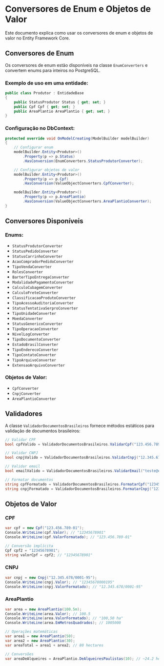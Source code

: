 # Conversores de Enum e Objetos de Valor

Este documento explica como usar os conversores de enum e objetos de valor no Entity Framework Core.

## Conversores de Enum

Os conversores de enum estão disponíveis na classe `EnumConverters` e convertem enums para inteiros no PostgreSQL.

### Exemplo de uso em uma entidade:

```csharp
public class Produtor : EntidadeBase
{
    public StatusProdutor Status { get; set; }
    public Cpf Cpf { get; set; }
    public AreaPlantio AreaPlantio { get; set; }
}
```

### Configuração no DbContext:

```csharp
protected override void OnModelCreating(ModelBuilder modelBuilder)
{
    // Configurar enum
    modelBuilder.Entity<Produtor>()
        .Property(p => p.Status)
        .HasConversion(EnumConverters.StatusProdutorConverter);

    // Configurar objetos de valor
    modelBuilder.Entity<Produtor>()
        .Property(p => p.Cpf)
        .HasConversion(ValueObjectConverters.CpfConverter);

    modelBuilder.Entity<Produtor>()
        .Property(p => p.AreaPlantio)
        .HasConversion(ValueObjectConverters.AreaPlantioConverter);
}
```

## Conversores Disponíveis

### Enums:
- `StatusProdutorConverter`
- `StatusPedidoConverter`
- `StatusCarrinhoConverter`
- `AcaoCompradorPedidoConverter`
- `TipoVendaConverter`
- `RolesConverter`
- `BarterTipoEntregaConverter`
- `ModalidadePagamentoConverter`
- `CalculoCubagemConverter`
- `CalculoFreteConverter`
- `ClassificacaoProdutoConverter`
- `TipoAcessoAuditoriaConverter`
- `StatusTentativaSerproConverter`
- `TipoUnidadeConverter`
- `MoedaConverter`
- `StatusGenericoConverter`
- `TipoOperacaoConverter`
- `NivelLogConverter`
- `TipoDocumentoConverter`
- `EstadoBrasilConverter`
- `TipoEnderecoConverter`
- `TipoContatoConverter`
- `TipoArquivoConverter`
- `ExtensaoArquivoConverter`

### Objetos de Valor:
- `CpfConverter`
- `CnpjConverter`
- `AreaPlantioConverter`

## Validadores

A classe `ValidadorDocumentosBrasileiros` fornece métodos estáticos para validação de documentos brasileiros:

```csharp
// Validar CPF
bool cpfValido = ValidadorDocumentosBrasileiros.ValidarCpf("123.456.789-01");

// Validar CNPJ
bool cnpjValido = ValidadorDocumentosBrasileiros.ValidarCnpj("12.345.678/0001-95");

// Validar email
bool emailValido = ValidadorDocumentosBrasileiros.ValidarEmail("teste@exemplo.com");

// Formatar documentos
string cpfFormatado = ValidadorDocumentosBrasileiros.FormatarCpf("12345678901");
string cnpjFormatado = ValidadorDocumentosBrasileiros.FormatarCnpj("12345678000195");
```

## Objetos de Valor

### CPF
```csharp
var cpf = new Cpf("123.456.789-01");
Console.WriteLine(cpf.Valor); // "12345678901"
Console.WriteLine(cpf.ValorFormatado); // "123.456.789-01"

// Conversão implícita
Cpf cpf2 = "12345678901";
string valorCpf = cpf2; // "12345678901"
```

### CNPJ
```csharp
var cnpj = new Cnpj("12.345.678/0001-95");
Console.WriteLine(cnpj.Valor); // "12345678000195"
Console.WriteLine(cnpj.ValorFormatado); // "12.345.678/0001-95"
```

### AreaPlantio
```csharp
var area = new AreaPlantio(100.5m);
Console.WriteLine(area.Valor); // 100.5
Console.WriteLine(area.ValorFormatado); // "100,50 ha"
Console.WriteLine(area.EmMetrosQuadrados); // 1005000

// Operações matemáticas
var area1 = new AreaPlantio(50);
var area2 = new AreaPlantio(30);
var areaTotal = area1 + area2; // 80 hectares

// Conversões
var areaDeAlqueires = AreaPlantio.DeAlqueiresPaulistas(10); // ~24.2 hectares
```